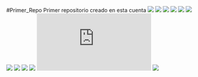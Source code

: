 #Primer_Repo
Primer repositorio creado en esta cuenta
![](https://github.com/LifeBalanceTechh/LifeBalanceTechh.github.io/blob/main/gym.jpeg)
![](https://github.com/LifeBalanceTechh/LifeBalanceTechh.github.io/blob/main/coca.jpg)
![](https://github.com/LifeBalanceTechh/LifeBalanceTechh.github.io/blob/main/coca2.jpg)
![](https://github.com/LifeBalanceTechh/LifeBalanceTechh.github.io/blob/main/coca3.jpg)
![](https://github.com/LifeBalanceTechh/LifeBalanceTechh.github.io/blob/main/coca4.jpg)
![](https://github.com/LifeBalanceTechh/LifeBalanceTechh.github.io/blob/main/coca6.jpg)
![](https://github.com/LifeBalanceTechh/LifeBalanceTechh.github.io/blob/main/coca7.jpg)
![](https://github.com/LifeBalanceTechh/LifeBalanceTechh.github.io/blob/main/g.png)
![](https://github.com/LifeBalanceTechh/LifeBalanceTechh.github.io/blob/main/insta.png)
![](https://github.com/LifeBalanceTechh/LifeBalanceTechh.github.io/blob/main/t.png)
![](https://github.com/LifeBalanceTechh/LifeBalanceTechh.github.io/blob/main/funes.pdf)
![](https://github.com/LifeBalanceTechh/LifeBalanceTechh.github.io/blob/main/claudio.jpeg)
